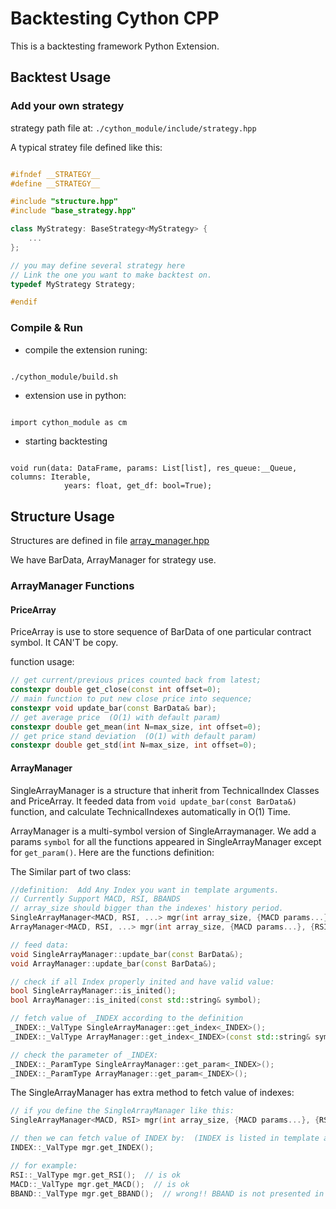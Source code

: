 # Backtesting Cython CPP

This is a backtesting framework Python Extension.

## Backtest Usage

### Add your own strategy

strategy path file at: `./cython_module/include/strategy.hpp`

A typical stratey file defined like this:

```cpp

#ifndef __STRATEGY__
#define __STRATEGY__

#include "structure.hpp"
#include "base_strategy.hpp"

class MyStrategy: BaseStrategy<MyStrategy> {
    ...
};

// you may define several strategy here
// Link the one you want to make backtest on.
typedef MyStrategy Strategy;

#endif

```

### Compile & Run

- compile the extension runing:

```bash

./cython_module/build.sh

```

- extension use in python:

```python3

import cython_module as cm

```

- starting backtesting

```python3

void run(data: DataFrame, params: List[list], res_queue:__Queue, columns: Iterable,
            years: float, get_df: bool=True);

```


## Structure Usage

Structures are defined in file [array_manager.hpp](./cython_module/include/utils/array_manager.hpp)

We have BarData, ArrayManager for strategy use.

### ArrayManager Functions

#### PriceArray

PriceArray is use to store sequence of BarData of one particular contract symbol. It CAN'T be copy.

function usage:

```cpp
// get current/previous prices counted back from latest;
constexpr double get_close(const int offset=0);
// main function to put new close price into sequence;
constexpr void update_bar(const BarData& bar);
// get average price  (O(1) with default param)
constexpr double get_mean(int N=max_size, int offset=0);
// get price stand deviation  (O(1) with default param)
constexpr double get_std(int N=max_size, int offset=0);
```

#### ArrayManager

SingleArrayManager is a structure that inherit from TechnicalIndex Classes and PriceArray. It feeded data from `void update_bar(const BarData&)` function, and calculate TechnicalIndexes automatically in O(1) Time.

ArrayManager is a multi-symbol version of SingleArraymanager. We add a params `symbol` for all the functions appeared in SingleArrayManager except for `get_param()`. Here are the functions definition:

The Similar part of two class:

```cpp
//definition:  Add Any Index you want in template arguments.
// Currently Support MACD, RSI, BBANDS
// array_size should bigger than the indexes' history period.
SingleArrayManager<MACD, RSI, ...> mgr(int array_size, {MACD params...}, {RSI params...}, ...);
ArrayManager<MACD, RSI, ...> mgr(int array_size, {MACD params...}, {RSI params...}, ...);

// feed data:
void SingleArrayManager::update_bar(const BarData&);
void ArrayManager::update_bar(const BarData&);

// check if all Index properly inited and have valid value:
bool SingleArrayManager::is_inited();
bool ArrayManager::is_inited(const std::string& symbol);

// fetch value of _INDEX according to the definition
_INDEX::_ValType SingleArrayManager::get_index<_INDEX>();
_INDEX::_ValType ArrayManager::get_index<_INDEX>(const std::string& symbol);

// check the parameter of _INDEX:
_INDEX::_ParamType SingleArrayManager::get_param<_INDEX>();
_INDEX::_ParamType ArrayManager::get_param<_INDEX>();
```

The SingleArrayManager has extra method to fetch value of indexes:

```cpp
// if you define the SingleArrayManager like this:
SingleArrayManager<MACD, RSI> mgr(int array_size, {MACD params...}, {RSI params...});

// then we can fetch value of INDEX by:  (INDEX is listed in template argument above)
INDEX::_ValType mgr.get_INDEX();

// for example:
RSI::_ValType mgr.get_RSI();  // is ok
MACD::_ValType mgr.get_MACD();  // is ok
BBAND::_ValType mgr.get_BBAND();  // wrong!! BBAND is not presented in mgr definition

```

